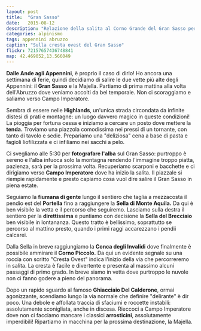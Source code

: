 ```yaml
---
layout: post
title:  "Gran Sasso"
date:   2015-08-12
description: "Relazione della salita al Corno Grande del Gran Sasso per la Cresta Ovest o Via Delle Creste con notte in tenda a Campo Imperatore"
categories: alpinismo
tags: appennini abruzzo
caption: "Sulla cresta ovest del Gran Sasso"
flickr: 72157657436748841
map: 42.469052,13.566049
---
```


**Dalle Ande agli Appennini**, è proprio il caso di dirlo! Ho ancora una settimana di ferie, quindi decidiamo di salire le due vette più alte degli Appennini: il **Gran Sasso** e la Majella. Partiamo di prima mattina alla volta dell'Abruzzo dove veniamo accolti da bel temporale. Non ci scoraggiamo e saliamo verso Campo Imperatore. 

Sembra di essere nelle **Highlands**, un'unica strada circondata da infinite distesi di prati e montagne: un luogo davvero magico in queste condizioni! La pioggia per fortuna cessa e iniziamo a cercare un posto dove mettere la **tenda.** Troviamo una piazzola comodissima nei pressi di un tornante, con tanto di tavolo e sedie. Prepariamo una "deliziosa" cena a base di pasta e fagioli liofilizzata e ci infiliamo nei sacchi a pelo.

Ci svegliamo alle 5:30 per **fotografare l'alba** sul Gran Sasso: purtroppo è sereno e l'alba infuoca solo la montagna rendendo l'immagine troppo piatta, pazienza, sarà per la prossima volta. Recuperiamo scarponi e bacchette e ci dirigiamo verso **Campo Imperatore** dove ha inizio la salita. Il piazzale si riempie rapidamente e presto capiamo cosa vuol dire salire il Gran Sasso in piena estate. 

Seguiamo la **fiumana di gente** lungo il sentiero che taglia a mezzacosta il pendio est del **Portella** fino a raggiungere la **Sella di Monte Aquila.** Da qui è ben visibile la vetta e il percorso che seguiremo. Lasciamo sulla destra il sentiero per la **direttissima** e puntiamo con decisione la **Sella del Brecciaio** ben visibile in lontananza. Questo tratto è bellissimo, soprattutto se percorso al mattino presto, quando i primi raggi accarezzano i pendii calcarei.

Dalla Sella in breve raggiungiamo la **Conca degli Invalidi** dove finalmente è possibile ammirare il **Corno Piccolo.** Da qui un evidente segnale su una roccia con scritto "Cresta Ovest" indica l'inizio della via che percorreremo in salita. La cresta è facile e divertente e presenta al massimo alcuni passaggi di primo grado. In breve siamo in vetta dove purtroppo le nuvole non ci fanno godere a pieno del panorama.

Dopo un rapido sguardo al famoso **Ghiacciaio Del Calderone**, ormai agonizzante, scendiamo lungo la via normale che definire "delirante" è dir poco. Una debole e affollata traccia di sfaciumi e roccette instabili: assolutamente sconigliata, anche in discesa. Rieccoci a Campo Imperatore dove non ci facciamo mancare i classici **arrosticini**, assolutamente imperdibili! Ripartiamo in macchina per la prossima destinazione, la Majella.